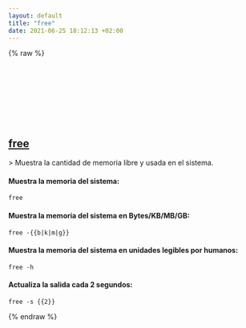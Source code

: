 ```yaml
---
layout: default
title: "free"
date: 2021-06-25 18:12:13 +02:00
---
```

{% raw %}
<h2 id="free">
  <a href="/es/linux/free.html">free</a> <a href="#free"><svg class="icon">
    <use href="/assets/images/unicode_sprite.svg#link" />
  </svg></a>
</h2>
> Muestra la cantidad de memoria libre y usada en el sistema.

#### Muestra la memoria del sistema:
```shell
free
```
#### Muestra la memoria del sistema en Bytes/KB/MB/GB:
```shell
free -{{b|k|m|g}}
```
#### Muestra la memoria del sistema en unidades legibles por humanos:
```shell
free -h
```
#### Actualiza la salida cada 2 segundos:
```shell
free -s {{2}}
```
{% endraw %}